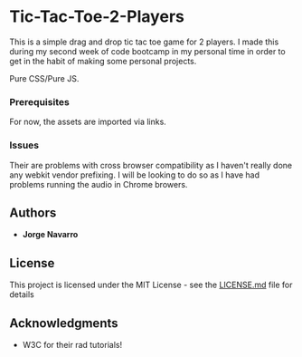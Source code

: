 # Tic-Tac-Toe-2-Players

This is a simple drag and drop tic tac toe game for 2 players. I made this during my second week of code bootcamp in my personal time in order to get in the habit of making some personal projects. 

Pure CSS/Pure JS.


### Prerequisites

For now, the assets are imported via links.


### Issues

Their are problems with cross browser compatibility as I haven't really done any webkit vendor prefixing. I will be looking to do so as I have had problems running the audio in Chrome browers.

## Authors

* **Jorge Navarro**

## License

This project is licensed under the MIT License - see the [LICENSE.md](LICENSE.md) file for details

## Acknowledgments

* W3C for their rad tutorials!
